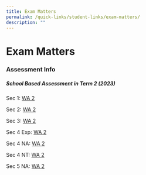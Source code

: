 ```yaml
---
title: Exam Matters
permalink: /quick-links/student-links/exam-matters/
description: ""
---
```

Exam Matters
============

### Assessment Info

##### School Based Assessment in Term 2 (2023)

Sec 1: [WA 2](/files/letter_t2%20sba%20info_sec%201%202023.pdf)

Sec 2: [WA 2](/files/letter_t2%20sba%20info_sec%202%202023.pdf)

Sec 3: [WA 2](/files/letter_t2%20sba%20info_sec%203%202023.pdf)

Sec 4 Exp: [WA 2](/files/letter_t2%20sba%20info_sec%204exp%202023.pdf)

Sec 4 NA: [WA 2](/files/letter_t2%20sba%20info_sec%204na%202023.pdf)

Sec 4 NT: [WA 2](/files/letter_t2%20sba%20info_sec%204nt%202023.pdf)

Sec 5 NA: [WA 2](/files/letter_t2%20sba%20info_sec%205na%202023.pdf)